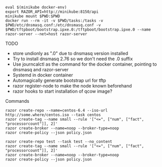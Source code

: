```
eval $(minikube docker-env)
export RAZOR_API=http://minikube:8150/api
minikube mount $PWD:$PWD
docker run --rm -it -v $PWD/tasks:/tasks -v $PWD/etc/dnsmasq.conf:/etc/dnsmasq.conf -v $PWD/tftpboot/bootstrap.ipxe.0:/tftpboot/bootstrap.ipxe.0 --name razor-server --net=host razor-server
```

TODO
- store undionly as ".0" due to dnsmasq version installed
- Try to install dnsmasq 2.76 so we don't need the .0 suffix
- Use journcalctl as the command for the docker container, pointing to dnsmasq and razor-server
- Systemd in docker container
- Automagically generate bootstrap url for tftp
- razor register-node to make the node known beforehand
- razor hooks to start installation of qcow image?


Commands

```
razor create-repo --name=centos-6.4 --iso-url http://some.where/centos.iso --task centos
razor create-tag --name small --rule '["<=", ["num", ["fact", "processorcount"]], 2]'
razor create-broker --name=noop --broker-type=noop
razor create-policy --json policy.json

razor create-repo test --task test --no_content
razor create-tag --name small --rule '["<=", ["num", ["fact", "processorcount"]], 2]'
razor create-broker --name=noop --broker-type=noop
razor create-policy --json policy.json
```

